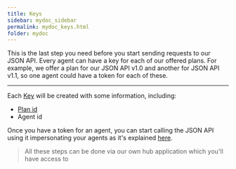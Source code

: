 ```yaml
---
title: Keys
sidebar: mydoc_sidebar
permalink: mydoc_keys.html
folder: mydoc
---
```


This is the last step you need before you start sending requests to our JSON API. Every agent can have a key for each of our offered plans. For example, we offer a plan for our JSON API v1.0 and another for JSON API v1.1, so one agent could have a token for each of these.

---

Each [Key](https://hub.airgateway.net/api/static/swagger-ui/#!/Agent_Keys/post_keys) will be created with some information, including:

- [Plan id](https://hub.airgateway.net/api/static/swagger-ui/#!/Plans/get_plans)
- Agent id

Once you have a token for an agent, you can start calling the JSON API using it impersonating your agents as it's explained [here](https://dev-guides.airgateway.net/getting_started/authentication/).

> All these steps can be done via our own hub application which you'll have access to
